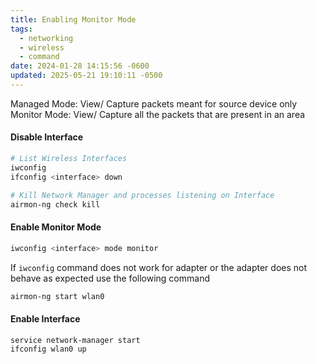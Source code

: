 ```yaml
---
title: Enabling Monitor Mode
tags:
  - networking
  - wireless
  - command
date: 2024-01-28 14:15:56 -0600
updated: 2025-05-21 19:10:11 -0500
---
```


Managed Mode: View/ Capture packets meant for source device only  
Monitor Mode: View/ Capture all the packets that are present in an area

#### Disable Interface

````bash
# List Wireless Interfaces
iwconfig 
ifconfig <interface> down

# Kill Network Manager and processes listening on Interface
airmon-ng check kill 
````

#### Enable Monitor Mode

````bash
iwconfig <interface> mode monitor
````

If `iwconfig` command does not work for adapter or the adapter does not behave as expected use the following command

````bash
airmon-ng start wlan0
````

#### Enable Interface

````bash
service network-manager start
ifconfig wlan0 up
````
